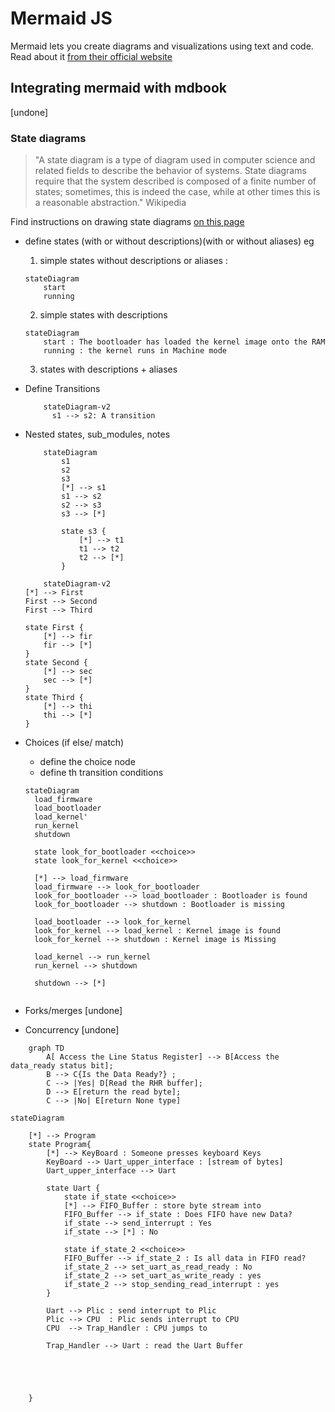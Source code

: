 # Mermaid JS

Mermaid lets you create diagrams and visualizations using text and code. Read about it [from their official website](https://mermaid.js.org/intro/)     


## Integrating mermaid with mdbook
[undone]

### State diagrams
>"A state diagram is a type of diagram used in computer science and related fields to describe the behavior of systems. State diagrams require that the system described is composed of a finite number of states; sometimes, this is indeed the case, while at other times this is a reasonable abstraction." Wikipedia

Find instructions on drawing state diagrams [on this page](https://mermaid.js.org/syntax/stateDiagram.html)  

- define states (with or without descriptions)(with or without aliases)
  eg 
    1. simple states without descriptions or aliases :
    ```mermaid
    stateDiagram
        start
        running
    ```

    2. simple states with descriptions
    ```mermaid
    stateDiagram
        start : The bootloader has loaded the kernel image onto the RAM
        running : the kernel runs in Machine mode
    ```
    3. states with descriptions + aliases
- Define Transitions
    ```mermaid
        stateDiagram-v2
          s1 --> s2: A transition
    ```

- Nested states, sub_modules, notes
    ```mermaid
        stateDiagram
            s1
            s2
            s3
            [*] --> s1
            s1 --> s2
            s2 --> s3
            s3 --> [*]

            state s3 {
                [*] --> t1
                t1 --> t2
                t2 --> [*]
            }

    ```

    ```mermaid
        stateDiagram-v2
    [*] --> First
    First --> Second
    First --> Third

    state First {
        [*] --> fir
        fir --> [*]
    }
    state Second {
        [*] --> sec
        sec --> [*]
    }
    state Third {
        [*] --> thi
        thi --> [*]
    }
    ```
- Choices (if else/ match)
  - define the choice node
  - define th transition conditions
  
  ```mermaid
  stateDiagram
    load_firmware
    load_bootloader
    load_kernel'
    run_kernel
    shutdown

    state look_for_bootloader <<choice>>
    state look_for_kernel <<choice>>

    [*] --> load_firmware
    load_firmware --> look_for_bootloader
    look_for_bootloader --> load_bootloader : Bootloader is found
    look_for_bootloader --> shutdown : Bootloader is missing

    load_bootloader --> look_for_kernel
    look_for_kernel --> load_kernel : Kernel image is found
    look_for_kernel --> shutdown : Kernel image is Missing

    load_kernel --> run_kernel
    run_kernel --> shutdown

    shutdown --> [*]


  ```
- Forks/merges [undone]
- Concurrency [undone]


```mermaid
    graph TD
        A[ Access the Line Status Register] --> B[Access the data_ready status bit];
        B --> C{Is the Data Ready?} ;
        C --> |Yes| D[Read the RHR buffer];
        D --> E[return the read byte];
        C --> |No| E[return None type]
```




```mermaid
stateDiagram

    [*] --> Program
    state Program{
        [*] --> KeyBoard : Someone presses keyboard Keys
        KeyBoard --> Uart_upper_interface : [stream of bytes]
        Uart_upper_interface --> Uart

        state Uart {
            state if_state <<choice>>
            [*] --> FIFO_Buffer : store byte stream into
            FIFO_Buffer --> if_state : Does FIFO have new Data?
            if_state --> send_interrupt : Yes
            if_state --> [*] : No

            state if_state_2 <<choice>>
            FIFO_Buffer --> if_state_2 : Is all data in FIFO read?
            if_state_2 --> set_uart_as_read_ready : No
            if_state_2 --> set_uart_as_write_ready : yes
            if_state_2 --> stop_sending_read_interrupt : yes
        }

        Uart --> Plic : send interrupt to Plic
        Plic --> CPU  : Plic sends interrupt to CPU
        CPU  --> Trap_Handler : CPU jumps to

        Trap_Handler --> Uart : read the Uart Buffer
        
         


        
    }

```
